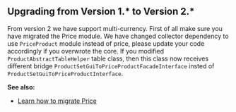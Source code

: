 ## Upgrading from Version 1.* to Version 2.*

From version 2 we have support multi-currency. First of all make sure you have migrated the Price module. We have changed collector dependency to use `PriceProduct` module instead of price, please update your code accordingly if you overwrote the core. If you modified `ProductAbstractTableHelper` table class, then this class now receives different bridge `ProductSetGuiToPriceProductFacadeInterface` insted of `ProductSetGuiToPriceProductInterface`.

**See also:**
* [Learn how to migrate Price](https://documentation.spryker.com/v4/docs/mg-price)

<!-- Last review date: Nov 23, 2017 by Aurimas Ličkus -->